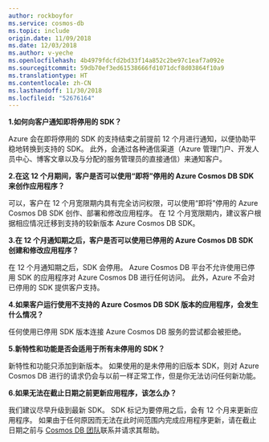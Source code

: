 ```yaml
---
author: rockboyfor
ms.service: cosmos-db
ms.topic: include
origin.date: 11/09/2018
ms.date: 12/03/2018
ms.author: v-yeche
ms.openlocfilehash: 4b4979fdcfd2bd33f14a852c2be97c1eaf7a092e
ms.sourcegitcommit: 59db70ef3ed61538666fd1071dcf8d03864f10a9
ms.translationtype: HT
ms.contentlocale: zh-CN
ms.lasthandoff: 11/30/2018
ms.locfileid: "52676164"
---
```

**1.如何向客户通知即将停用的 SDK？**

Azure 会在即将停用的 SDK 的支持结束之前提前 12 个月进行通知，以便协助平稳地转换到支持的 SDK。 此外，会通过各种通信渠道（Azure 管理门户、开发人员中心、博客文章以及与分配的服务管理员的直接通信）来通知客户。

**2.在这 12 个月期间，客户是否可以使用“即将”停用的 Azure Cosmos DB SDK 来创作应用程序？** 

可以，客户在 12 个月宽限期内具有完全访问权限，可以使用“即将”停用的 Azure Cosmos DB SDK 创作、部署和修改应用程序。 在 12 个月宽限期内，建议客户根据相应情况迁移到支持的较新版本 Azure Cosmos DB SDK。

**3.在 12 个月通知期之后，客户是否可以使用已停用的 Azure Cosmos DB SDK 创建和修改应用程序？**

在 12 个月通知期之后，SDK 会停用。 Azure Cosmos DB 平台不允许使用已停用 SDK 的应用程序对 Azure Cosmos DB 进行任何访问。 此外，Azure 不会对已停用的 SDK 提供客户支持。

**4.如果客户运行使用不支持的 Azure Cosmos DB SDK 版本的应用程序，会发生什么情况？**

任何使用已停用 SDK 版本连接 Azure Cosmos DB 服务的尝试都会被拒绝。 

**5.新特性和功能是否会适用于所有未停用的 SDK？**

新特性和功能只添加到新版本。 如果使用的是未停用的旧版本 SDK，则对 Azure Cosmos DB 进行的请求仍会与以前一样正常工作，但是你无法访问任何新功能。  

**6.如果无法在截止日期之前更新应用程序，该怎么办？**

我们建议尽早升级到最新 SDK。 SDK 标记为要停用之后，会有 12 个月来更新应用程序。 如果由于任何原因而无法在此时间范围内完成应用程序更新，请在截止日期之前与 [Cosmos DB 团队](https://www.azure.cn/support/contact/)联系并请求其帮助。

<!--Update_Description: wording update-->

